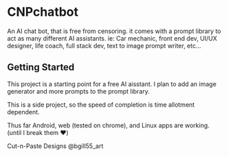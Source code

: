 # CNPchatbot

An AI chat bot, that is free from censoring. it comes with a prompt library  to act as many different AI assistants. ie: Car mechanic, front end dev, UI/UX designer, life coach, full stack dev, text to image prompt writer, etc... 

## Getting Started

This project is a starting point for a free AI aisstant.  I plan to add an image generator and more prompts to the prompt library. 

This is a side project, so the speed of completion is time allotment dependent. 

Thus far Android, web (tested on chrome), and Linux apps are working. (until I break them ❤️)

Cut-n-Paste Designs
@bgill55_art